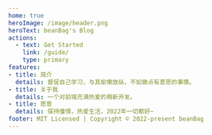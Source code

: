 ```yaml
---
home: true
heroImage: /image/header.png
heroText: beanBag's Blog
actions:
  - text: Get Started 
    link: /guide/
    type: primary
features:
- title: 简介
  details: 督促自己学习，与其偷懒放纵，不如做点有意思的事情。
- title: 关于我
  details: 一个对前端充满热爱的萌新开发。
- title: 愿景
  details: 保持憧憬，热爱生活，2022年一切都好~
footer: MIT Licensed | Copyright © 2022-present beanBag
---
```

